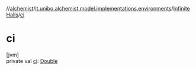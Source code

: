 //[alchemist](../../../index.md)/[it.unibo.alchemist.model.implementations.environments](../index.md)/[InfiniteHalls](index.md)/[ci](ci.md)

# ci

[jvm]\
private val [ci](ci.md): [Double](https://kotlinlang.org/api/latest/jvm/stdlib/kotlin/-double/index.html)
